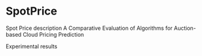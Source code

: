 # SpotPrice
Spot Price description
A Comparative Evaluation of Algorithms for Auction-based Cloud Pricing Prediction

Experimental results
